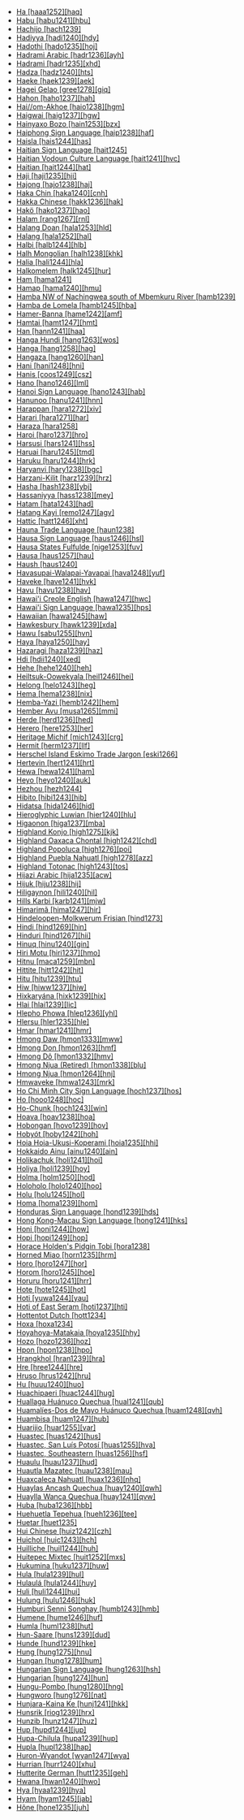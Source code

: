 - [Ha [haaa1252][haq]](tree/atla1278/volt1241/benu1247/bant1294/sout3152/narr1281/east2731/nort3203/grea1289/west2842/kivu1239/rwan1241/rund1244/haaa1252/md.ini)
- [Habu [habu1241][hbu]](tree/aust1307/mala1545/timo1265/east2894/cent2079/habu1241/md.ini)
- [Hachijo [hach1239]](tree/japo1237/hach1239/md.ini)
- [Hadiyya [hadi1240][hdy]](tree/afro1255/cush1243/east2699/high1285/sida1247/hadi1241/hadi1242/hadi1240/md.ini)
- [Hadothi [hado1235][hoj]](tree/indo1319/clas1257/indo1320/indo1321/midd1375/cont1248/midl1245/apab1234/guja1255/raja1256/east2890/hado1235/md.ini)
- [Hadrami Arabic [hadr1236][ayh]](tree/afro1255/semi1276/west2786/cent2236/arab1394/arab1395/arab1393/hadr1236/md.ini)
- [Hadrami [hadr1235][xhd]](tree/afro1255/semi1276/west2786/cent2236/sayh1236/hadr1235/md.ini)
- [Hadza [hadz1240][hts]](tree/hadz1240/md.ini)
- [Haeke [haek1239][aek]](tree/aust1307/mala1545/east2712/ocea1241/sout3173/newc1243/main1286/nort3325/nort3211/vohk1236/vohk1234/bwat1242/haek1241/haek1239/md.ini)
- [Hagei Gelao [gree1278][giq]](tree/taik1256/kada1291/sout3143/west2798/gaui1234/gela1265/sout2749/gree1278/md.ini)
- [Hahon [haho1237][hah]](tree/aust1307/mala1545/east2712/ocea1241/west2818/meso1253/newi1242/stge1234/nort3225/neha1246/nucl1750/buka1262/sapo1252/tinp1238/haho1237/md.ini)
- [Hai//om-Akhoe [haio1238][hgm]](tree/khoe1240/khoe1241/khoe1242/nort3245/haio1238/md.ini)
- [Haigwai [haig1237][hgw]](tree/aust1307/mala1545/east2712/ocea1241/west2818/papu1253/nucl1744/nort2848/aret1241/taup1241/nucl1794/east2762/haig1237/md.ini)
- [Hainyaxo Bozo [hain1253][bzx]](tree/mand1469/west2780/samo1308/soni1257/bozo1252/hain1253/md.ini)
- [Haiphong Sign Language [haip1238][haf]](tree/sign1238/deaf1237/oldc1249/haip1238/md.ini)
- [Haisla [hais1244][has]](tree/waka1280/nort2964/hais1244/md.ini)
- [Haitian Sign Language [hait1245]](tree/sign1238/deaf1237/lsfi1234/asli1244/amer1258/hait1245/md.ini)
- [Haitian Vodoun Culture Language [hait1241][hvc]](tree/uncl1493/hait1241/md.ini)
- [Haitian [hait1244][hat]](tree/indo1319/clas1257/ital1284/lati1262/lati1263/impe1234/roma1334/ital1285/west2813/shif1234/nort3208/gall1280/oila1234/cent2283/macr1273/circ1240/hait1244/md.ini)
- [Haji [haji1235][hji]](tree/aust1307/mala1545/mala1554/mala1538/haji1235/md.ini)
- [Hajong [hajo1238][haj]](tree/indo1319/clas1257/indo1320/indo1321/midd1375/cont1248/indo1323/oriy1254/gaud1237/gaud1238/east2744/hajo1238/md.ini)
- [Haka Chin [haka1240][cnh]](tree/sino1245/kuki1245/kuki1246/cent2330/cent2005/laic1236/haka1240/md.ini)
- [Hakka Chinese [hakk1236][hak]](tree/sino1245/sini1245/clas1255/midd1354/hakk1236/md.ini)
- [Hakö [hako1237][hao]](tree/aust1307/mala1545/east2712/ocea1241/west2818/meso1253/newi1242/stge1234/nort3225/neha1246/nucl1750/buka1262/hali1243/hako1237/md.ini)
- [Halam [rang1267][rnl]](tree/sino1245/kuki1245/kuki1246/oldk1252/rang1267/md.ini)
- [Halang Doan [hala1253][hld]](tree/aust1305/bahn1264/nort3150/jehh1244/unun9941/hala1253/md.ini)
- [Halang [hala1252][hal]](tree/aust1305/bahn1264/nort3150/jehh1244/jehh1246/hala1252/md.ini)
- [Halbi [halb1244][hlb]](tree/indo1319/clas1257/indo1320/indo1321/midd1375/cont1248/indo1323/halb1246/halb1244/md.ini)
- [Halh Mongolian [halh1238][khk]](tree/mong1349/mong1329/oira1260/khal1273/mong1331/halh1238/md.ini)
- [Halia [hali1244][hla]](tree/aust1307/mala1545/east2712/ocea1241/west2818/meso1253/newi1242/stge1234/nort3225/neha1246/nucl1750/buka1262/hali1243/hali1244/md.ini)
- [Halkomelem [halk1245][hur]](tree/sali1255/coas1325/cent2129/sout3394/halk1245/md.ini)
- [Ham [hama1241]](tree/afro1255/chad1250/masa1323/nort3157/marb1244/hama1241/md.ini)
- [Hamap [hama1240][hmu]](tree/timo1261/alor1249/nucl1821/west2994/adan1252/hama1240/md.ini)
- [Hamba NW of Nachingwea south of Mbemkuru River [hamb1239]](tree/uncl1493/hamb1239/md.ini)
- [Hamba de Lomela [hamb1245][hba]](tree/atla1278/volt1241/benu1247/bant1294/sout3152/narr1281/cent2260/nort3376/inne1246/vieu1234/nkut1239/tete1254/hamb1245/md.ini)
- [Hamer-Banna [hame1242][amf]](tree/sout2845/ahkk1235/hame1241/hame1242/md.ini)
- [Hamtai [hamt1247][hmt]](tree/anga1289/nucl1763/kapa1251/hamt1247/md.ini)
- [Han [hann1241][haa]](tree/atha1245/atha1246/atha1247/cent2371/gwic1236/hann1241/md.ini)
- [Hanga Hundi [hang1263][wos]](tree/nduu1242/nucl1642/ambu1246/hang1263/md.ini)
- [Hanga [hang1258][hag]](tree/atla1278/volt1241/nort3149/gura1261/cent2243/nort2777/bwam1248/otiv1239/nucl1743/gurm1247/west2461/nucl1748/sout3205/kama1375/hang1258/md.ini)
- [Hangaza [hang1260][han]](tree/atla1278/volt1241/benu1247/bant1294/sout3152/narr1281/east2731/nort3203/grea1289/west2842/kivu1239/rwan1241/rund1244/hang1264/hang1260/md.ini)
- [Hani [hani1248][hni]](tree/sino1245/burm1265/lolo1265/lolo1267/hani1249/biso1244/hani1250/haya1251/hani1248/md.ini)
- [Hanis [coos1249][csz]](tree/coos1248/coos1249/md.ini)
- [Hano [hano1246][lml]](tree/aust1307/mala1545/east2712/ocea1241/nort3195/nort3205/hano1246/md.ini)
- [Hanoi Sign Language [hano1243][hab]](tree/sign1238/deaf1237/csli1234/haho1238/hano1243/md.ini)
- [Hanunoo [hanu1241][hnn]](tree/aust1307/mala1545/grea1284/sout2915/hanu1241/md.ini)
- [Harappan [hara1272][xiv]](tree/unat1236/hara1272/md.ini)
- [Harari [hara1271][har]](tree/afro1255/semi1276/west2786/ethi1244/sout3078/hara1270/hara1271/md.ini)
- [Haraza [hara1258]](tree/nubi1251/cent2232/unun9942/hara1258/md.ini)
- [Haroi [haro1237][hro]](tree/aust1307/mala1545/mala1554/cham1327/cham1330/coas1305/haro1237/md.ini)
- [Harsusi [hars1241][hss]](tree/afro1255/semi1276/west2786/mode1252/hoby1243/west2859/hars1241/md.ini)
- [Haruai [haru1245][tmd]](tree/piaw1238/haru1245/md.ini)
- [Haruku [haru1244][hrk]](tree/aust1307/mala1545/nunu1252/piru1243/east2752/sole1243/sera1270/ulia1238/hatu1247/haru1244/md.ini)
- [Haryanvi [hary1238][bgc]](tree/indo1319/clas1257/indo1320/indo1321/midd1375/cont1248/midl1245/shau1239/indo1322/west2812/hary1238/md.ini)
- [Harzani-Kilit [harz1239][hrz]](tree/indo1319/clas1257/indo1320/iran1269/cent2317/cent2318/nort3177/tati1243/tati1244/nort2642/harz1239/md.ini)
- [Hasha [hash1238][ybj]](tree/atla1278/volt1241/benu1247/benu1248/alum1249/alum1250/hash1239/hash1238/md.ini)
- [Hassaniyya [hass1238][mey]](tree/afro1255/semi1276/west2786/cent2236/arab1394/arab1395/nort3191/hass1238/md.ini)
- [Hatam [hata1243][had]](tree/hata1242/hata1243/md.ini)
- [Hatang Kayi [remo1247][agv]](tree/aust1307/mala1545/cent2080/remo1247/md.ini)
- [Hattic [hatt1246][xht]](tree/hatt1246/md.ini)
- [Hauna Trade Language [haun1238]](tree/pidg1258/sepi1259/haun1238/md.ini)
- [Hausa Sign Language [haus1246][hsl]](tree/sign1238/deaf1237/haus1246/md.ini)
- [Hausa States Fulfulde [nige1253][fuv]](tree/atla1278/nort3146/peul1234/fula1264/fula1265/nige1253/md.ini)
- [Hausa [haus1257][hau]](tree/afro1255/chad1250/west2785/west2714/west2718/haus1257/md.ini)
- [Haush [haus1240]](tree/chon1288/insu1253/haus1240/md.ini)
- [Havasupai-Walapai-Yavapai [hava1248][yuf]](tree/coch1271/yuma1250/gene1244/paii1252/hava1248/md.ini)
- [Haveke [have1241][hvk]](tree/aust1307/mala1545/east2712/ocea1241/sout3173/newc1243/main1286/nort3325/nort3211/vohk1236/vohk1234/bwat1242/have1241/md.ini)
- [Havu [havu1238][hav]](tree/atla1278/volt1241/benu1247/bant1294/sout3152/narr1281/east2731/nort3203/grea1289/west2842/kivu1239/fore1272/hund1240/havu1238/md.ini)
- [Hawai'i Creole English [hawa1247][hwc]](tree/indo1319/clas1257/germ1287/nort3152/west2793/nort3175/angl1264/angl1265/late1254/merc1242/macr1271/paci1280/hawa1247/md.ini)
- [Hawai'i Sign Language [hawa1235][hps]](tree/sign1238/deaf1237/lsfi1234/hawa1235/md.ini)
- [Hawaiian [hawa1245][haw]](tree/aust1307/mala1545/east2712/ocea1241/cent2060/east2445/poly1242/nucl1485/nort3246/solo1260/cent2298/east2449/east2896/hawa1245/md.ini)
- [Hawkesbury [hawk1239][xda]](tree/pama1250/sout3135/news1235/yuin1243/kuri1270/sydn1235/hawk1239/md.ini)
- [Hawu [sabu1255][hvn]](tree/aust1307/mala1545/bima1248/flor1240/sumb1242/hawu1234/sabu1255/md.ini)
- [Haya [haya1250][hay]](tree/atla1278/volt1241/benu1247/bant1294/sout3152/narr1281/east2731/nort3203/grea1289/west2841/ruta1242/sout3202/haya1250/md.ini)
- [Hazaragi [haza1239][haz]](tree/indo1319/clas1257/indo1320/iran1269/sout3157/midd1352/mode1259/fars1254/fars1255/east2745/haza1239/md.ini)
- [Hdi [hdii1240][xed]](tree/afro1255/chad1250/bium1280/nort3156/lama1287/hdii1240/md.ini)
- [Hehe [hehe1240][heh]](tree/atla1278/volt1241/benu1247/bant1294/sout3152/narr1281/east2731/nort3203/sout3185/bena1273/hehe1240/md.ini)
- [Heiltsuk-Oowekyala [heil1246][hei]](tree/waka1280/nort2964/kwak1268/heil1246/md.ini)
- [Helong [helo1243][heg]](tree/aust1307/mala1545/timo1265/helo1243/md.ini)
- [Hema [hema1238][nix]](tree/atla1278/volt1241/benu1247/bant1294/sout3152/narr1281/east2731/nort3203/grea1289/west2841/ruta1242/nort3228/hema1238/md.ini)
- [Hemba-Yazi [hemb1242][hem]](tree/atla1278/volt1241/benu1247/bant1294/sout3152/narr1281/cent2260/luba1253/luba1254/luba1255/bang1371/hemb1242/md.ini)
- [Hember Avu [musa1265][mmi]](tree/nucl1709/mada1298/croi1234/grea1298/nort3379/kumi1250/tibo1244/tibo1243/musa1265/md.ini)
- [Herde [herd1236][hed]](tree/afro1255/chad1250/masa1323/sout3146/herd1236/md.ini)
- [Herero [here1253][her]](tree/atla1278/volt1241/benu1247/bant1294/sout3152/narr1281/cent2260/njil1234/sout3233/kune1234/cimb1239/here1252/here1253/md.ini)
- [Heritage Michif [mich1243][crg]](tree/algi1248/algo1256/algo1257/cree1271/cree1272/plai1264/mich1243/md.ini)
- [Hermit [herm1237][llf]](tree/aust1307/mala1545/east2712/ocea1241/admi1239/east2459/manu1262/west2533/west2848/herm1237/md.ini)
- [Herschel Island Eskimo Trade Jargon [eski1266]](tree/pidg1258/eski1267/eski1266/md.ini)
- [Hertevin [hert1241][hrt]](tree/afro1255/semi1276/west2786/cent2236/nort3165/aram1259/impe1236/midd1367/east2680/cent2217/boht1239/hert1241/md.ini)
- [Hewa [hewa1241][ham]](tree/sepi1257/sepi1258/west2576/hewa1240/hewa1241/md.ini)
- [Heyo [heyo1240][auk]](tree/nucl1708/nucl1590/heyo1241/heyo1240/md.ini)
- [Hezhou [hezh1244]](tree/sino1245/sini1245/clas1255/midd1354/nort3155/mand1471/hezh1244/md.ini)
- [Hibito [hibi1243][hib]](tree/hibi1242/hibi1243/md.ini)
- [Hidatsa [hida1246][hid]](tree/siou1252/core1249/miss1252/hida1246/md.ini)
- [Hieroglyphic Luwian [hier1240][hlu]](tree/indo1319/anat1257/luvo1234/luvo1235/luvi1234/luvi1235/hier1240/md.ini)
- [Higaonon [higa1237][mba]](tree/aust1307/mala1545/grea1284/mano1276/nort2884/kina1254/buki1251/higa1237/md.ini)
- [Highland Konjo [high1275][kjk]](tree/aust1307/mala1545/sout2923/maka1310/konj1250/high1275/md.ini)
- [Highland Oaxaca Chontal [high1242][chd]](tree/tequ1244/high1242/md.ini)
- [Highland Popoluca [high1276][poi]](tree/mixe1284/zoqu1261/gulf1238/high1276/md.ini)
- [Highland Puebla Nahuatl [high1278][azz]](tree/utoa1244/sout3136/cora1261/azte1234/east2720/sier1253/high1278/md.ini)
- [Highland Totonac [high1243][tos]](tree/toto1251/toto1252/cent1397/lowl1271/lowl1244/high1243/md.ini)
- [Hijazi Arabic [hija1235][acw]](tree/afro1255/semi1276/west2786/cent2236/arab1394/arab1395/arab1393/hija1235/md.ini)
- [Hijuk [hiju1238][hij]](tree/atla1278/volt1241/benu1247/bant1294/sout3152/narr1281/bant1295/basa1292/basa1283/basa1289/basa1290/hiju1238/md.ini)
- [Hiligaynon [hili1240][hil]](tree/aust1307/mala1545/grea1284/cent2246/bisa1268/cent2263/peri1261/capi1240/hili1240/md.ini)
- [Hills Karbi [karb1241][mjw]](tree/sino1245/kuki1245/karb1240/karb1241/md.ini)
- [Himarimã [hima1247][hir]](tree/unat1236/araw1289/hima1247/md.ini)
- [Hindeloopen-Molkwerum Frisian [hind1273]](tree/indo1319/clas1257/germ1287/nort3152/west2793/nort3175/angl1264/fris1239/mode1264/hind1273/md.ini)
- [Hindi [hind1269][hin]](tree/indo1319/clas1257/indo1320/indo1321/midd1375/cont1248/midl1245/shau1239/indo1322/west2812/hind1270/hind1269/md.ini)
- [Hinduri [hind1267][hii]](tree/indo1319/clas1257/indo1320/indo1321/midd1375/dard1244/hima1250/nucl1728/hind1267/md.ini)
- [Hinuq [hinu1240][gin]](tree/nakh1245/dagh1238/avar1255/tsez1239/west2429/hinu1240/md.ini)
- [Hiri Motu [hiri1237][hmo]](tree/pidg1258/motu1248/hiri1237/md.ini)
- [Hitnu [maca1259][mbn]](tree/guah1252/nucl1828/maca1259/md.ini)
- [Hittite [hitt1242][hit]](tree/indo1319/anat1257/hitt1242/md.ini)
- [Hitu [hitu1239][htu]](tree/aust1307/mala1545/nunu1252/piru1243/east2752/sole1243/sera1270/ambo1254/nort3236/hitu1239/md.ini)
- [Hiw [hiww1237][hiw]](tree/aust1307/mala1545/east2712/ocea1241/nort3195/nort3205/torr1262/hiwl1234/hiww1237/md.ini)
- [Hixkaryána [hixk1239][hix]](tree/cari1283/paru1239/waiw1245/hixk1239/md.ini)
- [Hlai [hlai1239][lic]](tree/taik1256/hlai1238/nucl1241/hlai1239/md.ini)
- [Hlepho Phowa [hlep1236][yhl]](tree/sino1245/burm1265/lolo1265/lolo1267/nili1235/sout3212/high1272/phow1235/hlep1235/hlep1236/md.ini)
- [Hlersu [hler1235][hle]](tree/sino1245/burm1265/lolo1265/lolo1267/nili1235/liso1234/lipo1243/unun9959/hler1235/md.ini)
- [Hmar [hmar1241][hmr]](tree/sino1245/kuki1245/kuki1246/cent2330/cent2005/mizo1244/hmar1240/hmar1242/hmar1241/md.ini)
- [Hmong Daw [hmon1333][mww]](tree/hmon1336/hmon1337/nucl1714/nucl1720/west2803/grea1295/chua1248/firs1234/hmon1333/md.ini)
- [Hmong Don [hmon1263][hmf]](tree/hmon1336/hmon1337/nucl1714/nucl1720/west2803/grea1295/chua1248/firs1234/unun9990/hmon1263/md.ini)
- [Hmong Dô [hmon1332][hmv]](tree/hmon1336/hmon1337/nucl1714/nucl1720/west2803/grea1295/chua1248/firs1234/unun9990/hmon1332/md.ini)
- [Hmong Njua (Retired) [hmon1338][blu]](tree/book1242/hmon1338/md.ini)
- [Hmong Njua [hmon1264][hnj]](tree/hmon1336/hmon1337/nucl1714/nucl1720/west2803/grea1295/chua1248/firs1234/huam1250/hmon1264/md.ini)
- [Hmwaveke [hmwa1243][mrk]](tree/aust1307/mala1545/east2712/ocea1241/sout3173/newc1243/main1286/nort3325/nort3211/vohk1236/vohk1234/hmwa1243/md.ini)
- [Ho Chi Minh City Sign Language [hoch1237][hos]](tree/sign1238/deaf1237/csli1234/haho1238/hoch1237/md.ini)
- [Ho [hooo1248][hoc]](tree/aust1305/mund1335/nort3151/kher1245/mund1336/homu1234/hooo1248/md.ini)
- [Ho-Chunk [hoch1243][win]](tree/siou1252/core1249/miss1254/winn1245/hoch1243/md.ini)
- [Hoava [hoav1238][hoa]](tree/aust1307/mala1545/east2712/ocea1241/west2818/meso1253/newi1242/stge1234/nort3225/newg1239/east2761/rovi1239/hoav1239/hoav1238/md.ini)
- [Hobongan [hovo1239][hov]](tree/aust1307/mala1545/nort3253/sara1342/puna1279/mull1247/hovo1240/hovo1239/md.ini)
- [Hobyót [hoby1242][hoh]](tree/afro1255/semi1276/west2786/mode1252/hoby1243/hoby1242/md.ini)
- [Hoia Hoia-Ukusi-Koperami [hoia1235][hhi]](tree/anim1240/inla1262/west2867/hoya1236/hoia1235/md.ini)
- [Hokkaido Ainu [ainu1240][ain]](tree/ainu1252/hokk1250/ainu1240/md.ini)
- [Holikachuk [holi1241][hoi]](tree/atha1245/atha1246/atha1247/cent2371/koyu1238/holi1241/md.ini)
- [Holiya [holi1239][hoy]](tree/drav1251/sout3133/sout3138/tami1291/bada1263/kann1259/holi1239/md.ini)
- [Holma [holm1250][hod]](tree/afro1255/chad1250/bium1280/sout3145/bium1271/gude1247/nzan1241/holm1250/md.ini)
- [Holoholo [holo1240][hoo]](tree/atla1278/volt1241/benu1247/bant1294/sout3152/narr1281/east2731/nyan1317/holo1240/md.ini)
- [Holu [holu1245][hol]](tree/atla1278/volt1241/benu1247/bant1294/sout3152/narr1281/cent2260/njil1234/nort3257/mbal1259/holu1246/holu1245/md.ini)
- [Homa [homa1239][hom]](tree/atla1278/volt1241/benu1247/bant1294/sout3152/narr1281/cent2260/nort3376/rive1266/ngir1248/ngir1250/ngom1276/abab1240/oldb1234/ngbe1239/ngen1255/homa1239/md.ini)
- [Honduras Sign Language [hond1239][hds]](tree/sign1238/deaf1237/lsfi1234/asli1244/cost1251/hond1239/md.ini)
- [Hong Kong-Macau Sign Language [hong1241][hks]](tree/sign1238/deaf1237/csli1234/nucl1761/hong1241/md.ini)
- [Honi [honi1244][how]](tree/sino1245/burm1265/lolo1265/lolo1267/hani1249/biso1244/hani1250/honi1244/md.ini)
- [Hopi [hopi1249][hop]](tree/utoa1244/nort2953/hopi1249/md.ini)
- [Horace Holden's Pidgin Tobi [hora1238]](tree/pidg1258/tobi1240/hora1238/md.ini)
- [Horned Miao [horn1235][hrm]](tree/hmon1336/hmon1337/nucl1714/nucl1720/west2803/grea1295/chua1248/firs1234/horn1235/md.ini)
- [Horo [horo1247][hor]](tree/cent2225/sara1341/sbbo1237/nucl1719/sara1349/cent2044/sara1344/horo1247/md.ini)
- [Horom [horo1245][hoe]](tree/atla1278/volt1241/benu1247/benu1248/sout2800/horo1248/horo1245/md.ini)
- [Horuru [horu1241][hrr]](tree/book1242/horu1241/md.ini)
- [Hote [hote1245][hot]](tree/aust1307/mala1545/east2712/ocea1241/west2818/nort3206/huon1245/sout2878/hote1244/hote1245/md.ini)
- [Hoti [yuwa1244][yau]](tree/yuwa1244/md.ini)
- [Hoti of East Seram [hoti1237][hti]](tree/aust1307/mala1545/grea1302/east2741/seti1249/hoti1237/md.ini)
- [Hottentot Dutch [hott1234]](tree/pidg1258/dutc1258/hott1234/md.ini)
- [Hoxa [hoxa1234]](tree/uncl1493/hoxa1234/md.ini)
- [Hoyahoya-Matakaia [hoya1235][hhy]](tree/anim1240/inla1262/west2867/hoya1236/hoya1235/md.ini)
- [Hozo [hozo1236][hoz]](tree/maoo1243/west2445/hozo1235/hozo1236/md.ini)
- [Hpon [hpon1238][hpo]](tree/sino1245/burm1265/lolo1265/burm1266/nort2720/hpon1238/md.ini)
- [Hrangkhol [hran1239][hra]](tree/sino1245/kuki1245/kuki1246/cent2330/cent2005/mizo1244/hmar1240/hran1239/md.ini)
- [Hre [hree1244][hre]](tree/aust1305/bahn1264/nort3150/hres1236/hres1237/hree1244/md.ini)
- [Hruso [hrus1242][hru]](tree/hrus1242/md.ini)
- [Hu [huuu1240][huo]](tree/aust1305/khas1273/pala1352/east2331/angk1246/sout3232/huuu1240/md.ini)
- [Huachipaeri [huac1244][hug]](tree/hara1260/huac1244/md.ini)
- [Huallaga Huánuco Quechua [hual1241][qub]](tree/quec1387/quec1386/cent2141/apam1237/hual1241/md.ini)
- [Huamalíes-Dos de Mayo Huánuco Quechua [huam1248][qvh]](tree/quec1387/quec1386/cent2141/huay1239/huam1248/md.ini)
- [Huambisa [huam1247][hub]](tree/jiva1245/shua1256/huam1251/huam1247/md.ini)
- [Huarijio [huar1255][var]](tree/utoa1244/sout3136/tara1326/huar1255/md.ini)
- [Huastec [huas1242][hus]](tree/maya1287/huas1241/huas1242/md.ini)
- [Huastec, San Luís Potosí [huas1255][hva]](tree/book1242/huas1255/md.ini)
- [Huastec, Southeastern [huas1256][hsf]](tree/book1242/huas1256/md.ini)
- [Huaulu [huau1237][hud]](tree/aust1307/mala1545/nunu1252/pata1263/manu1263/huau1237/md.ini)
- [Huautla Mazatec [huau1238][mau]](tree/otom1299/east2557/popo1292/popo1293/maza1295/maza1309/huau1238/md.ini)
- [Huaxcaleca Nahuatl [huax1236][nhq]](tree/utoa1244/sout3136/cora1261/azte1234/east2720/sier1253/huax1236/md.ini)
- [Huaylas Ancash Quechua [huay1240][qwh]](tree/quec1387/quec1386/cent2141/huay1239/huay1240/md.ini)
- [Huaylla Wanca Quechua [huay1241][qvw]](tree/quec1387/quec1386/cent2141/jauj1237/huay1241/md.ini)
- [Huba [huba1236][hbb]](tree/afro1255/chad1250/bium1280/nort3156/marg1267/bura1296/bium1270/kilb1234/huba1236/md.ini)
- [Huehuetla Tepehua [hueh1236][tee]](tree/toto1251/tepe1243/hueh1236/md.ini)
- [Huetar [huet1235]](tree/chib1249/core1252/voti1248/huet1235/md.ini)
- [Hui Chinese [huiz1242][czh]](tree/sino1245/sini1245/clas1255/midd1354/wuhu1234/huiz1242/md.ini)
- [Huichol [huic1243][hch]](tree/utoa1244/sout3136/cora1261/cora1259/huic1243/md.ini)
- [Huilliche [huil1244][huh]](tree/arau1255/huil1244/md.ini)
- [Huitepec Mixtec [huit1252][mxs]](tree/otom1299/east2557/amuz1253/mixt1422/mixt1423/mixt1427/east2735/sout3400/teoz1234/huit1252/md.ini)
- [Hukumina [huku1237][huw]](tree/aust1307/mala1545/west2817/sula1247/buru1322/huku1237/md.ini)
- [Hula [hula1239][hul]](tree/aust1307/mala1545/east2712/ocea1241/west2818/papu1253/peri1258/cent2070/sina1272/hula1245/hula1239/md.ini)
- [Hulaulá [hula1244][huy]](tree/afro1255/semi1276/west2786/cent2236/nort3165/aram1259/impe1236/midd1367/east2680/cent2217/nort3241/tran1290/hula1244/md.ini)
- [Huli [huli1244][hui]](tree/nucl1709/enga1254/kewa1249/huli1244/md.ini)
- [Hulung [hulu1246][huk]](tree/aust1307/mala1545/nunu1252/thre1238/amal1243/nort3221/hulu1246/md.ini)
- [Humburi Senni Songhay [humb1243][hmb]](tree/song1307/east2431/humb1243/md.ini)
- [Humene [hume1246][huf]](tree/kwal1257/hume1245/hume1246/md.ini)
- [Humla [huml1238][hut]](tree/sino1245/bodi1256/bodi1257/oldm1245/tibe1276/late1253/cent2346/sout3216/huml1238/md.ini)
- [Hun-Saare [huns1239][dud]](tree/atla1278/volt1241/benu1247/kain1275/cent2242/duka1247/duka1250/huns1239/md.ini)
- [Hunde [hund1239][hke]](tree/atla1278/volt1241/benu1247/bant1294/sout3152/narr1281/east2731/nort3203/grea1289/west2842/kivu1239/fore1272/hund1240/hund1239/md.ini)
- [Hung [hung1275][hnu]](tree/aust1305/viet1250/cuoi1242/hung1275/md.ini)
- [Hungan [hung1278][hum]](tree/atla1278/volt1241/benu1247/bant1294/sout3152/narr1281/cent2260/west2968/nzad1235/lwer1234/ding1244/loan1238/klce1234/kiko1235/hung1281/hung1278/md.ini)
- [Hungarian Sign Language [hung1263][hsh]](tree/sign1238/deaf1237/lsfi1234/cent2306/hung1263/md.ini)
- [Hungarian [hung1274][hun]](tree/ural1272/hung1287/hung1274/md.ini)
- [Hungu-Pombo [hung1280][hng]](tree/atla1278/volt1241/benu1247/bant1294/sout3152/narr1281/cent2260/west2968/nzad1235/lwer1234/ding1244/loan1238/klce1234/kiko1235/nucl1804/kiko1234/kamb1321/kila1239/sout3249/sout3353/sout3354/hung1280/md.ini)
- [Hungworo [hung1276][nat]](tree/atla1278/volt1241/benu1247/kain1275/cent2242/shir1273/kamu1261/hung1276/md.ini)
- [Hunjara-Kaina Ke [hunj1241][hkk]](tree/nucl1709/bina1276/bina1279/nucl1603/sout2934/orok1268/hunj1241/md.ini)
- [Hunsrik [riog1239][hrx]](tree/indo1319/clas1257/germ1287/nort3152/west2793/high1289/fran1268/high1287/rhin1244/riog1239/md.ini)
- [Hunzib [hunz1247][huz]](tree/nakh1245/dagh1238/avar1255/tsez1239/east2368/hunz1247/md.ini)
- [Hup [hupd1244][jup]](tree/nada1235/east2549/hupy1235/hupd1244/md.ini)
- [Hupa-Chilula [hupa1239][hup]](tree/atha1245/atha1246/atha1247/paci1277/cali1245/hupa1239/md.ini)
- [Hupla [hupl1238][hap]](tree/nucl1709/dani1287/cent2233/gran1246/sout3374/hupl1238/md.ini)
- [Huron-Wyandot [wyan1247][wya]](tree/iroq1247/nort2947/wyan1247/md.ini)
- [Hurrian [hurr1240][xhu]](tree/hurr1239/hurr1240/md.ini)
- [Hutterite German [hutt1235][geh]](tree/indo1319/clas1257/germ1287/nort3152/west2793/high1289/high1286/midd1349/mode1258/baye1239/glob1242/hutt1235/md.ini)
- [Hwana [hwan1240][hwo]](tree/afro1255/chad1250/bium1280/sout3145/bium1275/east2649/hwan1240/md.ini)
- [Hya [hyaa1239][hya]](tree/afro1255/chad1250/bium1280/nort3156/higi1241/hyaa1239/md.ini)
- [Hyam [hyam1245][jab]](tree/atla1278/volt1241/benu1247/benu1248/west2801/nort3184/hyam1246/hyam1245/md.ini)
- [Hõne [hone1235][juh]](tree/atla1278/volt1241/benu1247/juku1257/cent2241/juku1258/juku1259/koro1322/kona1244/hone1235/md.ini)
